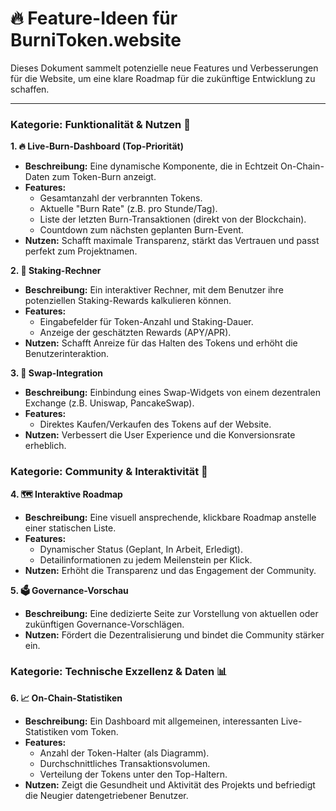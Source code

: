 # 🔥 Feature-Ideen für BurniToken.website

Dieses Dokument sammelt potenzielle neue Features und Verbesserungen für die Website, um eine klare Roadmap für die zukünftige Entwicklung zu schaffen.

---

### Kategorie: Funktionalität & Nutzen 💎

**1. 🔥 Live-Burn-Dashboard (Top-Priorität)**

- **Beschreibung:** Eine dynamische Komponente, die in Echtzeit On-Chain-Daten zum Token-Burn anzeigt.
- **Features:**
  - Gesamtanzahl der verbrannten Tokens.
  - Aktuelle "Burn Rate" (z.B. pro Stunde/Tag).
  - Liste der letzten Burn-Transaktionen (direkt von der Blockchain).
  - Countdown zum nächsten geplanten Burn-Event.
- **Nutzen:** Schafft maximale Transparenz, stärkt das Vertrauen und passt perfekt zum Projektnamen.

**2. 💸 Staking-Rechner**

- **Beschreibung:** Ein interaktiver Rechner, mit dem Benutzer ihre potenziellen Staking-Rewards kalkulieren können.
- **Features:**
  - Eingabefelder für Token-Anzahl und Staking-Dauer.
  - Anzeige der geschätzten Rewards (APY/APR).
- **Nutzen:** Schafft Anreize für das Halten des Tokens und erhöht die Benutzerinteraktion.

**3. 🔄 Swap-Integration**

- **Beschreibung:** Einbindung eines Swap-Widgets von einem dezentralen Exchange (z.B. Uniswap, PancakeSwap).
- **Features:**
  - Direktes Kaufen/Verkaufen des Tokens auf der Website.
- **Nutzen:** Verbessert die User Experience und die Konversionsrate erheblich.

### Kategorie: Community & Interaktivität 💬

**4. 🗺️ Interaktive Roadmap**

- **Beschreibung:** Eine visuell ansprechende, klickbare Roadmap anstelle einer statischen Liste.
- **Features:**
  - Dynamischer Status (Geplant, In Arbeit, Erledigt).
  - Detailinformationen zu jedem Meilenstein per Klick.
- **Nutzen:** Erhöht die Transparenz und das Engagement der Community.

**5. 🗳️ Governance-Vorschau**

- **Beschreibung:** Eine dedizierte Seite zur Vorstellung von aktuellen oder zukünftigen Governance-Vorschlägen.
- **Nutzen:** Fördert die Dezentralisierung und bindet die Community stärker ein.

### Kategorie: Technische Exzellenz & Daten 📊

**6. 📈 On-Chain-Statistiken**

- **Beschreibung:** Ein Dashboard mit allgemeinen, interessanten Live-Statistiken vom Token.
- **Features:**
  - Anzahl der Token-Halter (als Diagramm).
  - Durchschnittliches Transaktionsvolumen.
  - Verteilung der Tokens unter den Top-Haltern.
- **Nutzen:** Zeigt die Gesundheit und Aktivität des Projekts und befriedigt die Neugier datengetriebener Benutzer.
